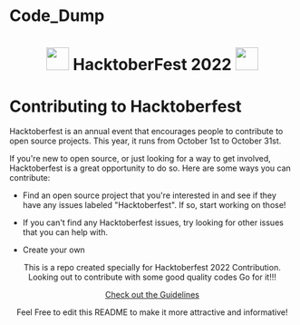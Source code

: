 # Code_Dump

<h1 align="center"> <img src= "https://octodex.github.com/images/original.png" width= "40" /> HacktoberFest 2022 <img src= "https://octodex.github.com/images/original.png" width= "40" /> </h1>

# Contributing to Hacktoberfest

Hacktoberfest is an annual event that encourages people to contribute to open source projects. This year, it runs from October 1st to October 31st.

If you're new to open source, or just looking for a way to get involved, Hacktoberfest is a great opportunity to do so. Here are some ways you can contribute:

- Find an open source project that you're interested in and see if they have any issues labeled "Hacktoberfest". If so, start working on those!

- If you can't find any Hacktoberfest issues, try looking for other issues that you can help with.

- Create your own

<div align="center">
 
  
This is a repo created specially for Hacktoberfest 2022 Contribution.
Looking out to contribute with some good quality codes
Go for it!!!


[Check out the Guidelines](https://github.com/akkupy/Code_Dump/blob/main/CONTRIBUTING.md)  


Feel Free to edit this README to make it more attractive and informative!
  
